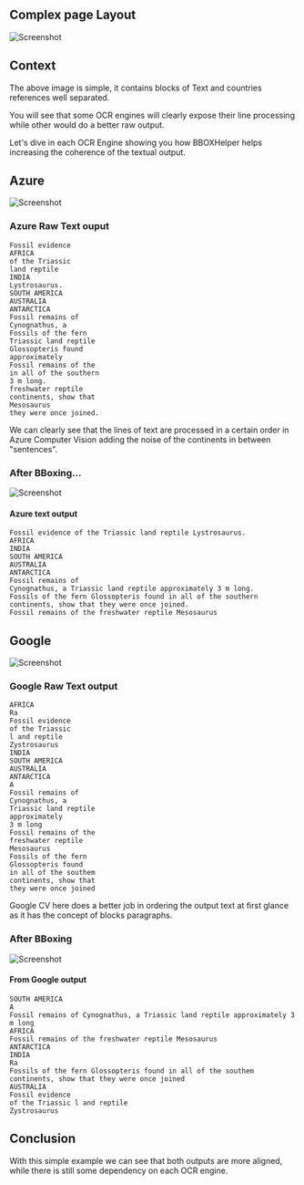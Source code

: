 
## Complex page Layout

![Screenshot](img/scan2.png)


## Context

The above image is simple, it contains blocks of Text and countries references well separated. 

You will see that some OCR engines will clearly expose their line processing while other would do a better raw output. 

Let's dive in each OCR Engine showing you how BBOXHelper helps increasing the coherence of the textual output. 

## Azure 

![Screenshot](img/scan2.azure.png)

### Azure Raw Text ouput
```
Fossil evidence
AFRICA
of the Triassic
land reptile
INDIA
Lystrosaurus.
SOUTH AMERICA
AUSTRALIA
ANTARCTICA
Fossil remains of
Cynognathus, a
Fossils of the fern
Triassic land reptile
Glossopteris found
approximately
Fossil remains of the
in all of the southern
3 m long.
freshwater reptile
continents, show that
Mesosaurus
they were once joined.
```
We can clearly see that the lines of text are processed in a certain order in Azure Computer Vision adding the noise of the continents in between "sentences".

### After BBoxing... 

![Screenshot](img/scan2.azure.bbox.png)

#### Azure text output
```
Fossil evidence of the Triassic land reptile Lystrosaurus.
AFRICA
INDIA
SOUTH AMERICA
AUSTRALIA
ANTARCTICA
Fossil remains of
Cynognathus, a Triassic land reptile approximately 3 m long.
Fossils of the fern Glossopteris found in all of the southern continents, show that they were once joined.
Fossil remains of the freshwater reptile Mesosaurus
```



## Google 

![Screenshot](img/scan2.google.png)

### Google Raw Text output
```
AFRICA
Ra
Fossil evidence
of the Triassic
l and reptile
Zystrosaurus
INDIA
SOUTH AMERICA
AUSTRALIA
ANTARCTICA
A
Fossil remains of
Cynognathus, a
Triassic land reptile
approximately
3 m long
Fossil remains of the
freshwater reptile
Mesosaurus
Fossils of the fern
Glossopteris found
in all of the southem
continents, show that
they were once joined
```
Google CV here does a better job in ordering the output text at first glance as it has the concept of blocks paragraphs. 

### After BBoxing 

![Screenshot](img/scan2.google.bbox.png)

#### From Google output
```
SOUTH AMERICA
A
Fossil remains of Cynognathus, a Triassic land reptile approximately 3 m long
AFRICA
Fossil remains of the freshwater reptile Mesosaurus
ANTARCTICA
INDIA
Ra
Fossils of the fern Glossopteris found in all of the southem continents, show that they were once joined
AUSTRALIA
Fossil evidence
of the Triassic l and reptile
Zystrosaurus
```
## Conclusion

With this simple example we can see that both outputs are more aligned, while there is still some dependency on each OCR engine.  

